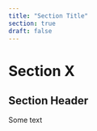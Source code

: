 ```yaml
---
title: "Section Title"
section: true
draft: false
---
```


# Section X

## Section Header

Some text